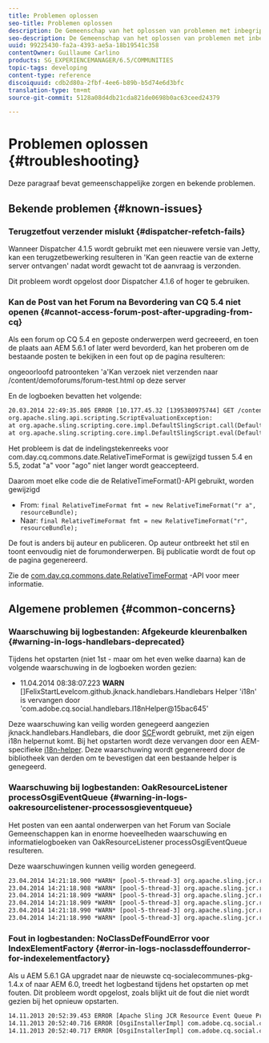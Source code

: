```yaml
---
title: Problemen oplossen
seo-title: Problemen oplossen
description: De Gemeenschap van het oplossen van problemen met inbegrip van Bekende Kwesties
seo-description: De Gemeenschap van het oplossen van problemen met inbegrip van Bekende Kwesties
uuid: 99225430-fa2a-4393-ae5a-18b19541c358
contentOwner: Guillaume Carlino
products: SG_EXPERIENCEMANAGER/6.5/COMMUNITIES
topic-tags: developing
content-type: reference
discoiquuid: cdb2d80a-2fbf-4ee6-b89b-b5d74e6d3bfc
translation-type: tm+mt
source-git-commit: 5128a08d4db21cda821de0698b0ac63ceed24379

---
```



# Problemen oplossen {#troubleshooting}

Deze paragraaf bevat gemeenschappelijke zorgen en bekende problemen.

## Bekende problemen {#known-issues}

### Terugzetfout verzender mislukt {#dispatcher-refetch-fails}

Wanneer Dispatcher 4.1.5 wordt gebruikt met een nieuwere versie van Jetty, kan een terugzetbewerking resulteren in &#39;Kan geen reactie van de externe server ontvangen&#39; nadat wordt gewacht tot de aanvraag is verzonden.

Dit probleem wordt opgelost door Dispatcher 4.1.6 of hoger te gebruiken.

### Kan de Post van het Forum na Bevordering van CQ 5.4 niet openen {#cannot-access-forum-post-after-upgrading-from-cq}

Als een forum op CQ 5.4 en geposte onderwerpen werd gecreeerd, en toen de plaats aan AEM 5.6.1 of later werd bevorderd, kan het proberen om de bestaande posten te bekijken in een fout op de pagina resulteren:

ongeoorloofd patroonteken &#39;a&#39;Kan verzoek niet verzenden naar /content/demoforums/forum-test.html op deze server

En de logboeken bevatten het volgende:

```xml
20.03.2014 22:49:35.805 ERROR [10.177.45.32 [1395380975744] GET /content/demoforums/forum-test.html HTTP/1.1] com.day.cq.wcm.tags.IncludeTag Error while executing script content.jsp
org.apache.sling.api.scripting.ScriptEvaluationException:
at org.apache.sling.scripting.core.impl.DefaultSlingScript.call(DefaultSlingScript.java:388)
at org.apache.sling.scripting.core.impl.DefaultSlingScript.eval(DefaultSlingScript.java:171)
```

Het probleem is dat de indelingstekenreeks voor com.day.cq.commons.date.RelativeTimeFormat is gewijzigd tussen 5.4 en 5.5, zodat &quot;a&quot; voor &quot;ago&quot; niet langer wordt geaccepteerd.

Daarom moet elke code die de RelativeTimeFormat()-API gebruikt, worden gewijzigd

* From: `final RelativeTimeFormat fmt = new RelativeTimeFormat("r a", resourceBundle);`
* Naar: `final RelativeTimeFormat fmt = new RelativeTimeFormat("r", resourceBundle);`

De fout is anders bij auteur en publiceren. Op auteur ontbreekt het stil en toont eenvoudig niet de forumonderwerpen. Bij publicatie wordt de fout op de pagina gegenereerd.

Zie de [com.day.cq.commons.date.RelativeTimeFormat](https://helpx.adobe.com/experience-manager/6-5/sites/developing/using/reference-materials/javadoc/com/day/cq/commons/date/RelativeTimeFormat.html) -API voor meer informatie.

## Algemene problemen {#common-concerns}

### Waarschuwing bij logbestanden: Afgekeurde kleurenbalken {#warning-in-logs-handlebars-deprecated}

Tijdens het opstarten (niet 1st - maar om het even welke daarna) kan de volgende waarschuwing in de logboeken worden gezien:

* 11.04.2014 08:38:07.223 **WARN** []FelixStartLevelcom.github.jknack.handlebars.Handlebars Helper &#39;i18n&#39; is vervangen door &#39;com.adobe.cq.social.handlebars.I18nHelper@15bac645&#39;

Deze waarschuwing kan veilig worden genegeerd aangezien jknack.handlebars.Handlebars, die door [SCF](scf.md#handlebarsjavascripttemplatinglanguage)wordt gebruikt, met zijn eigen i18n helpernut komt. Bij het opstarten wordt deze vervangen door een AEM-specifieke [i18n-helper](handlebars-helpers.md#i-n). Deze waarschuwing wordt gegenereerd door de bibliotheek van derden om te bevestigen dat een bestaande helper is genegeerd.

### Waarschuwing bij logbestanden: OakResourceListener processOsgiEventQueue {#warning-in-logs-oakresourcelistener-processosgieventqueue}

Het posten van een aantal onderwerpen van het Forum van Sociale Gemeenschappen kan in enorme hoeveelheden waarschuwing en informatielogboeken van OakResourceListener processOsgiEventQueue resulteren.

Deze waarschuwingen kunnen veilig worden genegeerd.

```xml
23.04.2014 14:21:18.900 *WARN* [pool-5-thread-3] org.apache.sling.jcr.resource.internal.OakResourceListener processOsgiEventQueue: Resource at /var/search-collections/ugc-sc/_m.frq/jcr:content not found, which is not expected for an added or modified node
23.04.2014 14:21:18.908 *WARN* [pool-5-thread-3] org.apache.sling.jcr.resource.internal.OakResourceListener processOsgiEventQueue: Resource at /var/search-collections/ugc-sc/_m.prx/jcr:content not found, which is not expected for an added or modified node
23.04.2014 14:21:18.909 *WARN* [pool-5-thread-3] org.apache.sling.jcr.resource.internal.OakResourceListener processOsgiEventQueue: Resource at /var/replication/data/1f799fb4-0aeb-4660-aadb-705657f16048/67/67699ab5-9d57-4c79-a755-2727ba9e6452/jcr:content not found, which is not expected for an added or modified node
23.04.2014 14:21:18.909 *WARN* [pool-5-thread-3] org.apache.sling.jcr.resource.internal.OakResourceListener processOsgiEventQueue: Resource at /var/replication/data/1f799fb4-0aeb-4660-aadb-705657f16048/67/67699ab5-9d57-4c79-a755-2727ba9e6452/jcr:content not found, which is not expected for an added or modified node
23.04.2014 14:21:18.990 *WARN* [pool-5-thread-3] org.apache.sling.jcr.resource.internal.OakResourceListener processOsgiEventQueue: Resource at /var/replication/data/1f799fb4-0aeb-4660-aadb-705657f16048/b9/b91f1690-87e8-41d8-a78e-cd2259f837c8/jcr:content not found, which is not expected for an added or modified node
23.04.2014 14:21:18.990 *WARN* [pool-5-thread-3] org.apache.sling.jcr.resource.internal.OakResourceListener processOsgiEventQueue: Resource at /var/replication/data/1f799fb4-0aeb-4660-aadb-705657f16048/b9/b91f1690-87e8-41d8-a78e-cd2259f837c8/jcr:content not found, which is not expected for an added or modified node
```

### Fout in logbestanden: NoClassDefFoundError voor IndexElementFactory {#error-in-logs-noclassdeffounderror-for-indexelementfactory}

Als u AEM 5.6.1 GA upgradet naar de nieuwste cq-socialecommunes-pkg-1.4.x of naar AEM 6.0, treedt het logbestand tijdens het opstarten op met fouten. Dit probleem wordt opgelost, zoals blijkt uit de fout die niet wordt gezien bij het opnieuw opstarten.

```xml
14.11.2013 20:52:39.453 ERROR [Apache Sling JCR Resource Event Queue Processor for path '/'] com.adobe.cq.social.storage.index.impl.IndexService Error occurred while processing event java.util.ConcurrentModificationException
14.11.2013 20:52:40.716 ERROR [OsgiInstallerImpl] com.adobe.cq.social.cq-social-commons [CommentListProvider] Error during instantiation of the implementation object (java.lang.NoClassDefFoundError: com/adobe/cq/social/storage/index/IndexElementFactory) java.lang.NoClassDefFoundError: com/adobe/cq/social/storage/index/IndexElementFactory
14.11.2013 20:52:40.717 ERROR [OsgiInstallerImpl] com.adobe.cq.social.cq-social-commons [CommentListProvider] Failed creating the component instance; see log for reason
```
